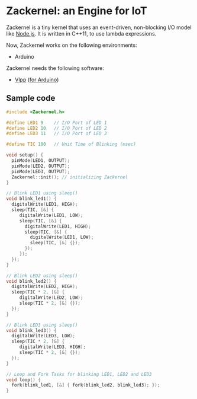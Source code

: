 # Zackernel: an Engine for IoT

Zackernel is a tiny kernel that uses an event-driven, non-blocking I/O model like [Node.js](https://github.com/nodejs/node). It is written in C++11, to use lambda expressions.

Now, Zackernel works on the following environments:

* Arduino

Zackernel needs the following software:

* [Vlpp](https://github.com/vczh-libraries/Vlpp) ([for Arduino](https://github.com/marcusrugger/functional-vlpp))

## Sample code

```c++:blink_3leds.cpp
#include <Zackernel.h>

#define LED1 9    // I/O Port of LED 1
#define LED2 10   // I/O Port of LED 2
#define LED3 11   // I/O Port of LED 3

#define TIC 100   // Unit Time of Blinking (msec)

void setup() {
  pinMode(LED1, OUTPUT);
  pinMode(LED2, OUTPUT);
  pinMode(LED3, OUTPUT);
  Zackernel::init(); // initializing Zackernel
}

// Blink LED1 using sleep()
void blink_led1() {
  digitalWrite(LED1, HIGH);
  sleep(TIC, [&] {
     digitalWrite(LED1, LOW);
     sleep(TIC, [&] {
       digitalWrite(LED1, HIGH);
       sleep(TIC, [&] {
         digitalWrite(LED1, LOW);
         sleep(TIC, [&] {});
       });
     });
  });
}

// Blink LED2 using sleep()
void blink_led2() {
  digitalWrite(LED2, HIGH);
  sleep(TIC * 2, [&] {
     digitalWrite(LED2, LOW);
     sleep(TIC * 2, [&] {});
  });
}

// Blink LED3 using sleep()
void blink_led3() {
  digitalWrite(LED3, LOW);
  sleep(TIC * 2, [&] {
     digitalWrite(LED3, HIGH);
     sleep(TIC * 2, [&] {});
  });
}

// Loop and Fork Tasks for blinking LED1, LED2 and LED3
void loop() {
  fork(blink_led1, [&] { fork(blink_led2, blink_led3); });
}
```

